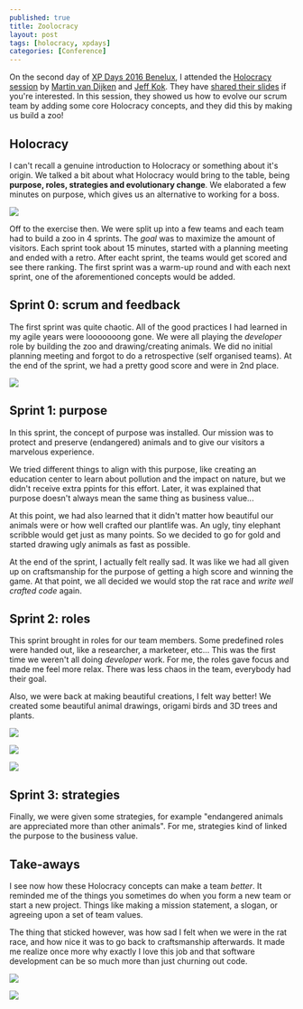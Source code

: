 ```yaml
---
published: true
title: Zoolocracy
layout: post
tags: [holocracy, xpdays]
categories: [Conference]
---
```


On the second day of [XP Days 2016 Benelux](http://www.xpday.net/2016/), I attended the [Holocracy session](http://www.xpday.net/2016/friday/#session_456) by [Martin van Dijken](https://twitter.com/@sunsear) and [Jeff Kok](https://nl.linkedin.com/in/jeff-kok-7173903).
They have [shared their slides](https://docs.google.com/presentation/d/1Oq7hyYVO6ffE9L1IrLS6CPCQBk2kZhRRNlEdisw7ptc/edit#slide=id.p4) if you're interested.
In this session, they showed us how to evolve our scrum team by adding some core Holocracy concepts, and they did this by making us build a zoo!

## Holocracy

I can't recall a genuine introduction to Holocracy or something about it's origin.
We talked a bit about what Holocracy would bring to the table, being __purpose, roles, strategies and evolutionary change__.
We elaborated a few minutes on purpose, which gives us an alternative to working for a boss.

[![]({{site.url}}/public/assets/2016-12-04-zoolocracy/holocracy.png)](https://docs.google.com/presentation/d/1Oq7hyYVO6ffE9L1IrLS6CPCQBk2kZhRRNlEdisw7ptc/edit#slide=id.p16)

Off to the exercise then.
We were split up into a few teams and each team had to build a zoo in 4 sprints.
The _goal_ was to maximize the amount of visitors.
Each sprint took about 15 minutes, started with a planning meeting and ended with a retro.
After eacht sprint, the teams would get scored and see there ranking.
The first sprint was a warm-up round and with each next sprint, one of the aforementioned concepts would be added.

## Sprint 0: scrum and feedback 

The first sprint was quite chaotic.
All of the good practices I had learned in my agile years were looooooong gone.
We were all playing the _developer_ role by building the zoo and drawing/creating animals.
We did no initial planning meeting and forgot to do a retrospective (self organised teams).
At the end of the sprint, we had a pretty good score and were in 2nd place.

![]({{site.url}}/public/assets/2016-12-04-zoolocracy/zoo.jpg)

## Sprint 1: purpose

In this sprint, the concept of purpose was installed. Our mission was to protect and preserve (endangered) animals and to give our visitors a marvelous experience.

We tried different things to align with this purpose, like creating an education center to learn about pollution and the impact on nature, but we didn't receive extra ppints for this effort.
Later, it was explained that purpose doesn't always mean the same thing as business value...

At this point, we had also learned that it didn't matter how beautiful our animals were or how well crafted our plantlife was.
An ugly, tiny elephant scribble would get just as many points.
So we decided to go for gold and started drawing ugly animals as fast as possible.

At the end of the sprint, I actually felt really sad.
It was like we had all given up on craftsmanship for the purpose of getting a high score and winning the game.
At that point, we all decided we would stop the rat race and _write well crafted code_ again.

## Sprint 2: roles

This sprint brought in roles for our team members.
Some predefined roles were handed out, like a researcher, a marketeer, etc...
This was the first time we weren't all doing _developer_ work.
For me, the roles gave focus and made me feel more relax.
There was less chaos in the team, everybody had their goal.
 
Also, we were back at making beautiful creations, I felt way better!
We created some beautiful animal drawings, origami birds and 3D trees and plants.

![]({{site.url}}/public/assets/2016-12-04-zoolocracy/adopt.jpg)

![]({{site.url}}/public/assets/2016-12-04-zoolocracy/birds.jpg)

![]({{site.url}}/public/assets/2016-12-04-zoolocracy/plants.jpg)

## Sprint 3: strategies

Finally, we were given some strategies, for example "endangered animals are appreciated more than other animals".
For me, strategies kind of linked the purpose to the business value.

## Take-aways

I see now how these Holocracy concepts can make a team _better_.
It reminded me of the things you sometimes do when you form a new team or start a new project.
Things like making a mission statement, a slogan, or agreeing upon a set of team values.

The thing that sticked however, was how sad I felt when we were in the rat race, and how nice it was to go back to craftsmanship afterwards.
It made me realize once more why exactly I love this job and that software development can be so much more than just churning out code.

![]({{site.url}}/public/assets/2016-12-04-zoolocracy/almost-dead.jpg)

![]({{site.url}}/public/assets/2016-12-04-zoolocracy/palm-tree.jpg)